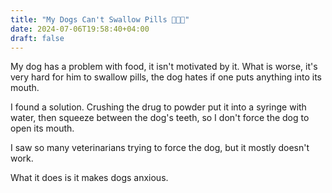```yaml
---
title: "My Dogs Can't Swallow Pills 🐕‍🦺💊"
date: 2024-07-06T19:58:40+04:00
draft: false
---
```

My dog has a problem with food, it isn't motivated by it. What is worse, it's very hard for him to swallow pills, the dog hates if one puts anything into its mouth.

I found a solution. Crushing the drug to powder put it into a syringe with water, then squeeze between the dog's teeth, so I don't force the dog to open its mouth.

I saw so many veterinarians trying to force the dog, but it mostly doesn't work. 

What it does is it makes dogs anxious.